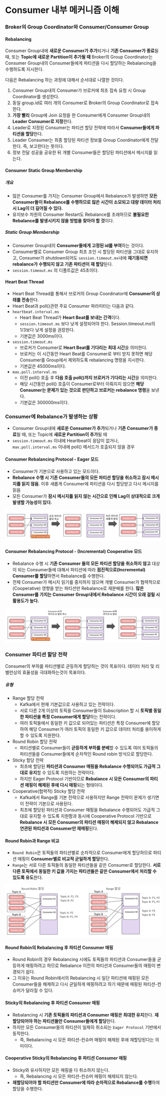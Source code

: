 # Consumer 내부 메커니즘 이해

### Broker의 Group Coordinator와 Consumer/Consumer Group

#### Rebalancing

Consumer Group내에 **새로운 Consumer가 추가**되거나 **기존 Consumer가 종료**될 때, 또는 **Topic에 새로운 Partition이 추가될 때** Broker의 Group Coordinator는 Consumer Group내의 Consumer들에게 파티션을 다시 할당하는 Rebalancing을 수행하도록 지시한다.

다음은 Rebalancing 하는 과정에 대해서 순서대로 나열한 것이다.

1. Consumer Group내의 Consumer가 브로커에 최초 접속 요청 시 Group Coordinator를 생성한다.
2. 동일 group.id로 여러 개의 Consumer로 Broker의 Group Coordinator로 접속한다.
3. **가장 빨리** Group에 Join 요청을 한 Consumer에게 Consumer Group내의 **Leader Consumer로 지정**한다.
4. Leader로 지정된 Consumer는 파티션 할당 전략에 따라서 **Consumer들에게 파티션을 할당**한다.
5. Leader Consumer는 최종 할당된 파티션 정보를 Group Coordinator에게 전달한다. 즉, 보고한다는 뜻이다.
6. 정보 전달 성공을 공유한 뒤 개별 Consumer들은 할당된 파티션에서 메시지를 읽는다.


#### Consumer Static Group Membership

##### 개요

- 많은 Consumer를 가지는 Consumer Group에서 Rebalance가 발생하면 **모든 Consumer들이 Rebalance를 수행하므로 많은 시간이 소모되고 대량 데이터 처리 시 Lag이 더 길어질 수 있다.**
- 유지보수 차원의 Consumer Restart도 Rebalance를 초래하므로 **불필요한 Rebalance를 발생시키지 않을 방법을 찾아야 할 것**이다.

##### Static Group Membership

- Consumer Group내의 **Consumer들에게 고정된 id를 부여**하는 것이다.
- Consumer별로 Consumer Group 최초 조인 시 할당된 파티션을 그대로 유지하고, Consumer가 shutdown되어도 `session.timeout.ms`내에 **재기동되면 rebalance가 수행되지 않고 기존 파티션이 재 할당**된다.
- `session.timeout.ms` 의 디폴트값은 45초이다.

#### Heart Beat Thread

- Heart Beat Thread를 통해서 브로커의 Group Coordinator에 **Consumer의 상태를 전송**한다.
- Heart Beat과 poll()관련 주요 Consumer 파라미터는 다음과 같다.
- `heartbeat.interval.ms`
	- Heart Beat Thread가 **Heart Beat를 보내는 간격**이다.
	- `session.timeout.ms` 보다 낮게 설정되어야 한다. Session.timeout.ms의 1/3보다 낮게 설정을 권장한다.
	- 기본값은 3000ms이다.
- `session.timeout.ms`
	- 브로커가 Consumer로 **Heart Beat를 기다리는 최대 시간**을 의미한다.
	- 브로커는 이 시간동안 Heart Beat를 Consumer로 부터 받지 못하면 해당 Consumer를 Group에서 제외하도록 rebalancing 명령을 지시한다.
	- 기본값은 45000ms이다.
- `max.poll.interval.ms`
	- 이전 poll() 호출 후 **다음 호출 poll()까지 브로커가 기다리는 시간**을 의미한다.
	- 해당 시간동안 poll() 호출이 Consumer로부터 이뤄지지 않으면 **해당 Consumer는 문제가 있는 것으로 판단하고 브로커는 rebalance 명령**을 보낸다.
	- 기본값은 300000ms이다.
### Consumer에 Rebalance가 발생하는 상황

- Consumer Group내에 **새로운 Consumer가 추가**되거나 **기존 Consumer가 종료**될 때, 또는 Topic에 **새로운 Partition이 추가**될 때
- `session.timeout.ms` 이내에 Heartbeat이 응답이 없거나, `max.poll.interval.ms` 이내에 poll() 메서드가 호출되지 않을 경우

#### Consumer Rebalancing Protocol - Eager 모드

- Consumer가 기본으로 사용하고 있는 모드이다.
- **Rebalance 수행 시 기존 Consumer들의 모든 파티션 할당을 취소하고 잠시 메시지를 읽지 않음**. 이후 새롭게 Consumer에 파티션을 다시 할당받고 다시 메시지를 읽음
- 모든 Consumer가 **잠시 메시지를 읽지 않는 시간으로 인해 Lag이 상대적으로 크게 발생할 가능성이 있다.**

![](./images/eager.png)

#### Consumer Rebalancing Protocol - (Incremental) Cooperative 모드

- Rebalance 수행 시 **기존 Consumer 들의 모든 파티션 할당을 취소하지 않고** 대상이 되는 Consumer들에 대해서 파티션에 따라 **점진적으로(Incremental) Consumer를 할당**하면서 Rebalance를 수행한다.
- 전체 Consumer가 메시지 읽기를 중지하지 않으며 개별 Consumer가 협력적으로(Cooperative) 영향을 받는 파티션만 Rebalance로 재분배를 한다. **많은 Consumer를 가지는 Consumer Group내에서 Rebalance 시간이 오래 걸릴 시 활용도가 높다.**

![](./images/cooperative.png)

### Consumer 파티션 할당 전략

Consumer의 부하를 파티션별로 균등하게 할당하는 것이 목표이다.
데이터 처리 및 리밸런싱의 효율성을 극대화하는것이 목표이다.

##### 유형

- Range 할당 전략
	- Kafka에서 현재 기본값으로 사용하고 있는 전략이다.
	- 서로 다른 2개 이상의 토픽을 Consumer들이 Subscription 할 시 **토픽별 동일한 파티션을 특정 Consumer에게 할당**하는 전략이다.
	- 여러 토픽들에서 동일한 키 값으로 되어있는 파티션은 특정 Consumer에 할당하여 해당 Consumer가 여러 토픽의 동일한 키 값으로 데이터 처리를 용이하게 할 수 있도록 지원한다.
- Round Robin 할당 전략
	- 파티션별로 Consumer들이 **균등하게 부하를 분배**할 수 있도록 여러 토픽들의 파티션들을 Consumer들에게 순차적인 Round robin 방식으로 할당한다.
- Sticky 할당 전략
	- 최초에 할당된 **파티션과 Consumer 매핑을 Rebalance 수행되어도 가급적 그대로 유지**할 수 있도록 지원하는 전략이다.
	- 하지만 Eager Protocol 기반이므로 **Rebalance 시 모든 Consumer의 파티션 매핑이 해제된 후에 다시 매핑**되는 형태이다.
- Cooperative(협력적) Sticky 할당 전략
	- Kafka에서 Range를 기본 전략으로 사용하지만 Range 전략이 문제가 생기면 이 전략이 기본으로 사용된다.
	- 최초에 할당된 파티션과 Consumer 매핑을 Rebalance 수행되어도 가급적 그대로 유지할 수 있도록 지원함과 동시에 Cooperative Protocol 기반으로 **Rebalance 시 모든 Consumer의 파티션 매핑이 해제되지 않고 Rebalance 연관된 파티션과 Consumer만 재매핑**된다.

#### Round Robin과 Range 비교

- `Round Robin`은 토픽들의 파티션별로 순차적으로 Consumer에게 할당하므로 파티션 매핑이 **Consumer별로 비교적 균일하게 할당**한다.
- `Range`는 서로 다른 토픽들의 동일한 파티션들을 같은 Consumer로 할당한다. **서로 다른 토픽에서 동일한 키 값을 가지는 파티션들은 같은 Consumer에서 처리할 수 있도록 유도**한다.

![](./images/roundrobin_range.png)

#### Round Robin의 Rebalancing 후 파티션 Consumer 매핑

- Round Robin의 경우 Rebalancing 시에도 토픽들의 파티션과 Consumer들을 균등하게 매핑하려고 하므로 Rebalance 이전의 파티션과 Consumer들의 매핑이 변경되기 쉽다.
- 그 이유는 Round Robin에서의 Rebalancing 시 일단 파티션에 매핑된 모든 Consumer들을 해제하고 다시 균일하게 매핑하려고 하기 때문에 매핑된 파티션-컨슈머가 달라질 수 있다.

#### Sticky의 Rebalancing 후 파티션 Consumer 매핑

- Rebalancing 시 **기존 토픽들의 파티션과 Consumer 매핑은 최대한 유지**한다. **재할당되어야 하는 파티션들만 Consumer들에게 할당**한다.
- 하지만 모든 Consumer들의 파티션이 일제히 취소되는 `Eager Protocol` 기반에서 동작한다.
	- 즉, Rebalancing 시 모든 파티션-컨슈머 매핑이 해제된 후에 재할당된다는 의미이다.

#### Cooperative Sticky의 Rebalancing 후 파티션 Consumer 매핑

- Sticky와 유사하지만 모든 매핑을 다 취소하지 않는다.
	- 즉, Rebalancing 시 모든 파티션-컨슈머 매핑이 해제되지 않는다.
- **재할당되어야 할 파티션만 Consumer에 따라 순차적으로 Rebalance를 수행**하여 할당을 수행한다.
